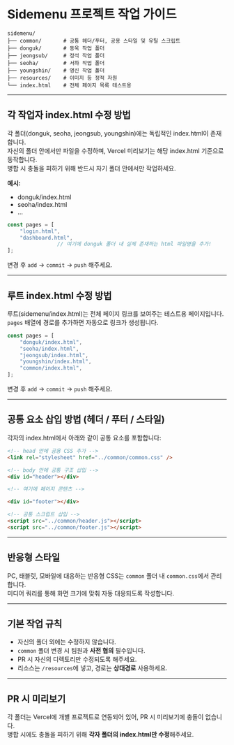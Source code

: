 # Sidemenu 프로젝트 작업 가이드

```
sidemenu/
├── common/       # 공통 헤더/푸터, 공용 스타일 및 유틸 스크립트
├── donguk/       # 동욱 작업 폴더
├── jeongsub/     # 정석 작업 폴더
├── seoha/        # 서하 작업 폴더
├── youngshin/    # 영신 작업 폴더
├── resources/    # 이미지 등 정적 자원
└── index.html    # 전체 페이지 목록 테스트용
```

---

## 각 작업자 index.html 수정 방법

각 폴더(donguk, seoha, jeongsub, youngshin)에는 독립적인 index.html이 존재합니다.  
자신의 폴더 안에서만 파일을 수정하며, Vercel 미리보기는 해당 index.html 기준으로 동작합니다.  
병합 시 충돌을 피하기 위해 반드시 자기 폴더 안에서만 작업하세요.

**예시:**

-   donguk/index.html
-   seoha/index.html
-   ...

```js
const pages = [
    "login.html",
    "dashboard.html",
                // 여기에 donguk 폴더 내 실제 존재하는 html 파일명을 추가!
];
```

변경 후 `add` → `commit` → `push` 해주세요.

---

## 루트 index.html 수정 방법

루트(sidemenu/index.html)는 전체 페이지 링크를 보여주는 테스트용 페이지입니다.  
`pages` 배열에 경로를 추가하면 자동으로 링크가 생성됩니다.

```js
const pages = [
    "donguk/index.html",
    "seoha/index.html",
    "jeongsub/index.html",
    "youngshin/index.html",
    "common/index.html",
];
```

변경 후 `add` → `commit` → `push` 해주세요.

---

## 공통 요소 삽입 방법 (헤더 / 푸터 / 스타일)

각자의 index.html에서 아래와 같이 공통 요소를 포함합니다:

```html
<!-- head 안에 공용 CSS 추가 -->
<link rel="stylesheet" href="../common/common.css" />

<!-- body 안에 공통 구조 삽입 -->
<div id="header"></div>

<!-- 여기에 페이지 콘텐츠 -->

<div id="footer"></div>

<!-- 공통 스크립트 삽입 -->
<script src="../common/header.js"></script>
<script src="../common/footer.js"></script>
```

---

## 반응형 스타일

PC, 태블릿, 모바일에 대응하는 반응형 CSS는 `common` 폴더 내 `common.css`에서 관리합니다.  
미디어 쿼리를 통해 화면 크기에 맞춰 자동 대응되도록 작성합니다.

---

## 기본 작업 규칙

-   자신의 폴더 외에는 수정하지 않습니다.
-   `common` 폴더 변경 시 팀원과 **사전 협의** 필수입니다.
-   PR 시 자신의 디렉토리만 수정되도록 해주세요.
-   리소스는 `/resources`에 넣고, 경로는 **상대경로** 사용하세요.

---

## PR 시 미리보기

각 폴더는 Vercel에 개별 프로젝트로 연동되어 있어, PR 시 미리보기에 충돌이 없습니다.  
병합 시에도 충돌을 피하기 위해 **각자 폴더의 index.html만 수정**해주세요.
